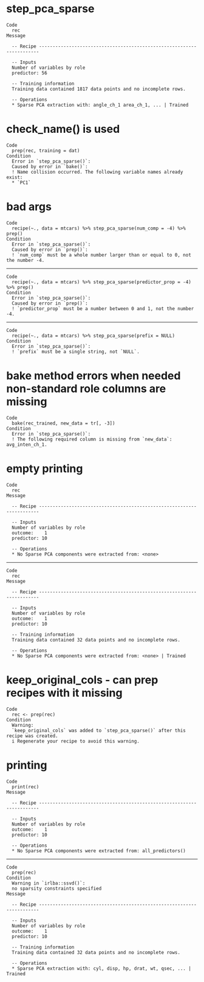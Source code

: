 # step_pca_sparse

    Code
      rec
    Message
      
      -- Recipe ----------------------------------------------------------------------
      
      -- Inputs 
      Number of variables by role
      predictor: 56
      
      -- Training information 
      Training data contained 1817 data points and no incomplete rows.
      
      -- Operations 
      * Sparse PCA extraction with: angle_ch_1 area_ch_1, ... | Trained

# check_name() is used

    Code
      prep(rec, training = dat)
    Condition
      Error in `step_pca_sparse()`:
      Caused by error in `bake()`:
      ! Name collision occurred. The following variable names already exist:
      * `PC1`

# bad args

    Code
      recipe(~., data = mtcars) %>% step_pca_sparse(num_comp = -4) %>% prep()
    Condition
      Error in `step_pca_sparse()`:
      Caused by error in `prep()`:
      ! `num_comp` must be a whole number larger than or equal to 0, not the number -4.

---

    Code
      recipe(~., data = mtcars) %>% step_pca_sparse(predictor_prop = -4) %>% prep()
    Condition
      Error in `step_pca_sparse()`:
      Caused by error in `prep()`:
      ! `predictor_prop` must be a number between 0 and 1, not the number -4.

---

    Code
      recipe(~., data = mtcars) %>% step_pca_sparse(prefix = NULL)
    Condition
      Error in `step_pca_sparse()`:
      ! `prefix` must be a single string, not `NULL`.

# bake method errors when needed non-standard role columns are missing

    Code
      bake(rec_trained, new_data = tr[, -3])
    Condition
      Error in `step_pca_sparse()`:
      ! The following required column is missing from `new_data`: avg_inten_ch_1.

# empty printing

    Code
      rec
    Message
      
      -- Recipe ----------------------------------------------------------------------
      
      -- Inputs 
      Number of variables by role
      outcome:    1
      predictor: 10
      
      -- Operations 
      * No Sparse PCA components were extracted from: <none>

---

    Code
      rec
    Message
      
      -- Recipe ----------------------------------------------------------------------
      
      -- Inputs 
      Number of variables by role
      outcome:    1
      predictor: 10
      
      -- Training information 
      Training data contained 32 data points and no incomplete rows.
      
      -- Operations 
      * No Sparse PCA components were extracted from: <none> | Trained

# keep_original_cols - can prep recipes with it missing

    Code
      rec <- prep(rec)
    Condition
      Warning:
      `keep_original_cols` was added to `step_pca_sparse()` after this recipe was created.
      i Regenerate your recipe to avoid this warning.

# printing

    Code
      print(rec)
    Message
      
      -- Recipe ----------------------------------------------------------------------
      
      -- Inputs 
      Number of variables by role
      outcome:    1
      predictor: 10
      
      -- Operations 
      * No Sparse PCA components were extracted from: all_predictors()

---

    Code
      prep(rec)
    Condition
      Warning in `irlba::ssvd()`:
      no sparsity constraints specified
    Message
      
      -- Recipe ----------------------------------------------------------------------
      
      -- Inputs 
      Number of variables by role
      outcome:    1
      predictor: 10
      
      -- Training information 
      Training data contained 32 data points and no incomplete rows.
      
      -- Operations 
      * Sparse PCA extraction with: cyl, disp, hp, drat, wt, qsec, ... | Trained

